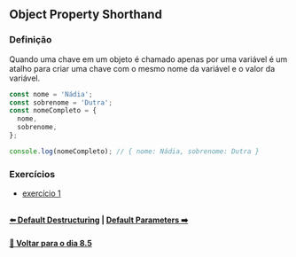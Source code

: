 ## Object Property Shorthand

### Definição
Quando uma chave em um objeto é chamado apenas por uma variável é um atalho para criar uma chave com o mesmo nome da variável e o valor da variável.
~~~javascript
const nome = 'Nádia';
const sobrenome = 'Dutra';
const nomeCompleto = {
  nome,
  sobrenome,
};

console.log(nomeCompleto); // { nome: Nádia, sobrenome: Dutra }
~~~

### Exercícios
- [exercício 1](https://github.com/nnnnadia/trybe-exercicios/commit/9ebb1ecf869ec2df516e5af991ea86bf791bb417)

##

#### [:arrow_left: Default Destructuring](./default-destructuring.md#default-destructuring) | [Default Parameters  :arrow_right:](./default-parameters.md#default-parameters)

#### [:date: Voltar para o dia 8.5](../README.md#javascript-es6---spread-operator-parâmetro-rest-destructuring-e-mais)
